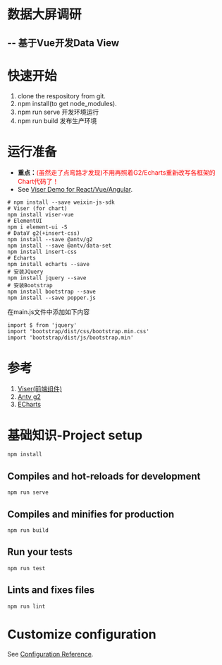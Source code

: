 数据大屏调研
===================
-- 基于Vue开发Data View
-------------------

# 快速开始
1. clone the respository from git.
1. npm install(to get node_modules).
1. npm run serve 开发环境运行
1. npm run build 发布生产环境

# 运行准备
- <b>重点：</b><font color="red">(虽然走了点弯路才发现)不用再照着G2/Echarts重新改写各框架的Chart代码了！</font>
- See [Viser Demo for React/Vue/Angular](https://viserjs.github.io/demo.html).

```
# npm install --save weixin-js-sdk
# Viser (for chart)
npm install viser-vue
# ElementUI
npm i element-ui -S
# DataV g2(+insert-css)
npm install --save @antv/g2
npm install --save @antv/data-set
npm install insert-css
# Echarts
npm install echarts --save
# 安装JQuery
npm install jquery --save
# 安装Bootstrap
npm install bootstrap --save
npm install --save popper.js
```
在main.js文件中添加如下内容
```
import $ from 'jquery'
import 'bootstrap/dist/css/bootstrap.min.css'
import 'bootstrap/dist/js/bootstrap.min'
```
# 参考
1. [Viser(前端组件)](https://viserjs.github.io/demo.html#/viser/event/use-label-desity)
1. [Antv g2](https://g2.antv.vision/zh)
1. [ECharts](https://www.echartsjs.com/examples/zh/index.html)

# 基础知识-Project setup
```
npm install
```

## Compiles and hot-reloads for development
```
npm run serve
```

## Compiles and minifies for production
```
npm run build
```

## Run your tests
```
npm run test
```

## Lints and fixes files
```
npm run lint
```

# Customize configuration
See [Configuration Reference](https://cli.vuejs.org/config/).
